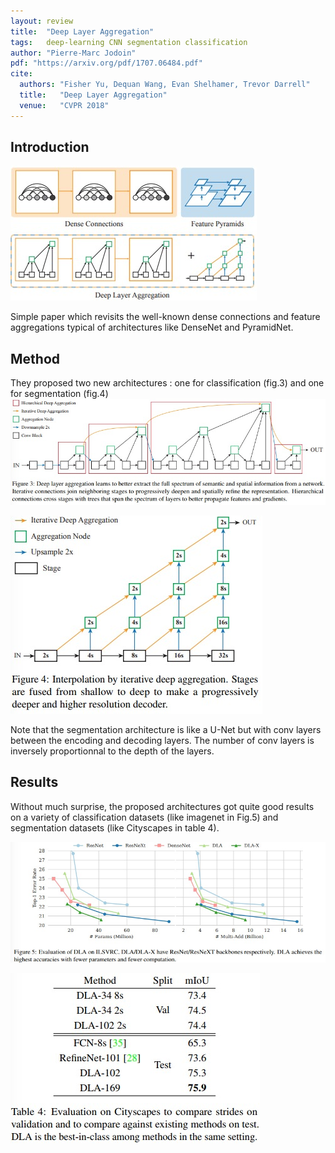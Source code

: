 ```yaml
---
layout: review
title:  "Deep Layer Aggregation"
tags:   deep-learning CNN segmentation classification
author: "Pierre-Marc Jodoin"
pdf: "https://arxiv.org/pdf/1707.06484.pdf"
cite:
  authors: "Fisher Yu, Dequan Wang, Evan Shelhamer, Trevor Darrell"
  title:   "Deep Layer Aggregation"
  venue:   "CVPR 2018"
---
```


## Introduction

![](/article/images/deepAggregation/sc01.jpg)

Simple paper which revisits the well-known dense connections and feature aggregations typical of architectures like DenseNet and PyramidNet.

## Method

They proposed two new architectures : one for classification (fig.3) and one for segmentation (fig.4)
![](/article/images/deepAggregation/sc02.jpg)

![](/article/images/deepAggregation/sc03.jpg)

Note that the segmentation architecture is like a U-Net but with conv layers between the encoding and decoding layers.  The number of conv layers is inversely proportionnal to the depth of the layers. 


## Results

Without much surprise, the proposed architectures got quite good results on a variety of classification datasets (like imagenet in Fig.5) and segmentation datasets (like Cityscapes in table 4).


![](/article/images/deepAggregation/sc04.jpg)

 
![](/article/images/deepAggregation/sc05.jpg)




